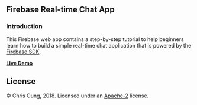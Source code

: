 Firebase Real-time Chat App
---------------------------

### Introduction

This Firebase web app contains a step-by-step tutorial to help beginners learn how to build a simple real-time chat application that is powered by the [Firebase SDK](https://firebase.google.com/docs/web/setup).

**[Live Demo](https://firebase23.firebaseapp.com)**


License 
-------

© Chris Oung, 2018. Licensed under an [Apache-2](https://github.com/chrisoung/firebase-web/blob/master/LICENSE) license.

